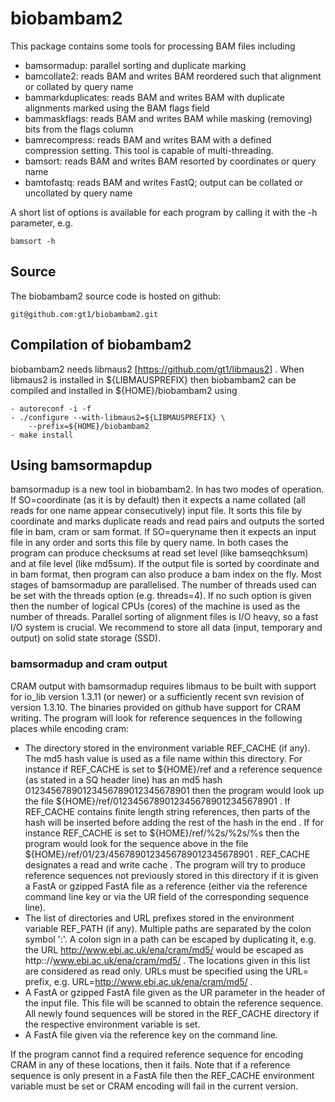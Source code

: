 biobambam2
==========

This package contains some tools for processing BAM files including

 - bamsormadup: parallel sorting and duplicate marking
 - bamcollate2: reads BAM and writes BAM reordered such that alignment
   or collated by query name
 - bammarkduplicates: reads BAM and writes BAM with duplicate alignments
   marked using the BAM flags field
 - bammaskflags: reads BAM and writes BAM while masking (removing)
   bits from the flags column
 - bamrecompress: reads BAM and writes BAM with a defined compression
   setting. This tool is capable of multi-threading.
 - bamsort: reads BAM and writes BAM resorted by coordinates or query
   name
 - bamtofastq: reads BAM and writes FastQ; output can be collated or
   uncollated by query name

A short list of options is available for each program by calling it
with the -h parameter, e.g.

	bamsort -h

Source
------

The biobambam2 source code is hosted on github:

	git@github.com:gt1/biobambam2.git

Compilation of biobambam2
-------------------------

biobambam2 needs libmaus2 [https://github.com/gt1/libmaus2] . When libmaus2
is installed in ${LIBMAUSPREFIX} then biobambam2 can be compiled and
installed in ${HOME}/biobambam2 using

	- autoreconf -i -f
	- ./configure --with-libmaus2=${LIBMAUSPREFIX} \
		--prefix=${HOME}/biobambam2
	- make install

Using bamsormapdup
------------------

bamsormadup is a new tool in biobambam2. In has two modes of operation. 
If SO=coordinate (as it is by default) then it expects a name collated (all reads for one name appear consecutively) input file.
It sorts this file by coordinate and marks duplicate reads and read pairs and outputs the sorted file in bam, cram or sam format.
If SO=queryname then it expects an input file in any order and sorts this file by query name.
In both cases the program can produce checksums at read set level (like bamseqchksum) and at file level (like md5sum). If the output file is
sorted by coordinate and in bam format, then program can also produce a bam index on the fly. Most stages of bamsormadup are parallelised. The number
of threads used can be set with the threads option (e.g. threads=4). If no such option is given then the number of logical CPUs (cores) of the machine is used
as the number of threads. Parallel sorting of alignment files is I/O heavy, so a fast I/O system is crucial. We recommend to store all data
(input, temporary and output) on solid state storage (SSD).

### bamsormadup and cram output

CRAM output with bamsormadup requires libmaus to be built with support for io_lib version 1.3.11 (or newer) or a sufficiently recent svn revision of version 1.3.10.
The binaries provided on github have support for CRAM writing. The program will look for reference sequences in the following places while encoding cram:

- The directory stored in the environment variable REF_CACHE (if any). The md5 hash value is used as a file name within this directory. For instance if REF_CACHE is
  set to ${HOME}/ref and a reference sequence (as stated in a SQ header line) has an md5 hash 01234567890123456789012345678901 then the program would look up the file
  ${HOME}/ref/01234567890123456789012345678901 . If REF_CACHE contains finite length string references, then parts of the hash will be inserted before adding
  the rest of the hash in the end . If for instance REF_CACHE is set to ${HOME}/ref/%2s/%2s/%s then the program would look for the sequence above in the file
  ${HOME}/ref/01/23/4567890123456789012345678901 . REF_CACHE designates a read and write cache . The program will try to produce reference sequences not previously 
  stored in this directory if it is given a FastA or gzipped FastA file as a reference (either via the reference command line key or via the UR field of the corresponding
  sequence line).
- The list of directories and URL prefixes stored in the environment variable REF_PATH (if any). Multiple paths are separated by the colon symbol ':'.
  A colon sign in a path can be escaped by duplicating it, e.g. the URL http://www.ebi.ac.uk/ena/cram/md5/ would be escaped as http:://www.ebi.ac.uk/ena/cram/md5/ .
  The locations given in this list are considered as read only. URLs must be specified using the URL= prefix, e.g. URL=http://www.ebi.ac.uk/ena/cram/md5/ .
- A FastA or gzipped FastA file given as the UR parameter in the header of the input file. This file will be scanned to obtain the reference sequence. All newly found
  sequences will be stored in the REF_CACHE directory if the respective environment variable is set.
- A FastA file given via the reference key on the command line.

If the program cannot find a required reference sequence for encoding CRAM in any of these locations, then it fails. Note that if a reference sequence is only present
in a FastA file then the REF_CACHE environment variable must be set or CRAM encoding will fail in the current version.

